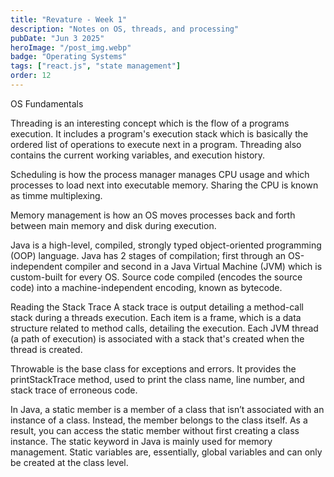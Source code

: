```yaml
---
title: "Revature - Week 1"
description: "Notes on OS, threads, and processing"
pubDate: "Jun 3 2025"
heroImage: "/post_img.webp"
badge: "Operating Systems"
tags: ["react.js", "state management"]
order: 12
---
```


OS Fundamentals

Threading is an interesting concept which is the flow of a programs execution. It includes a program's execution stack which is basically the ordered list of operations to execute next in a program. Threading also contains the current working variables, and execution history.

Scheduling is how the process manager manages CPU usage and which processes to load next into executable memory. Sharing the CPU is known as timme multiplexing.

Memory management is how an OS moves processes back and forth between main memory and disk during execution.

Java is a high-level, compiled, strongly typed object-oriented programming (OOP) language.
Java has 2 stages of compilation; first through an OS-independent compiler and second in a Java Virtual Machine (JVM) which is custom-built for every OS.
Source code compiled (encodes the source code) into a machine-independent encoding, known as bytecode.

Reading the Stack Trace
A stack trace is output detailing a method-call stack during a threads execution. Each item is a frame, which is a data structure related to method calls, detailing the execution. Each JVM thread (a path of execution) is associated with a stack that's created when the thread is created.

Throwable is the base class for exceptions and errors. It provides the printStackTrace method, used to print the class name, line number, and stack trace of erroneous code.

In Java, a static member is a member of a class that isn’t associated with an instance of a class. Instead, the member belongs to the class itself. As a result, you can access the static member without first creating a class instance.
The static keyword in Java is mainly used for memory management. Static variables are, essentially, global variables and can only be created at the class level.
